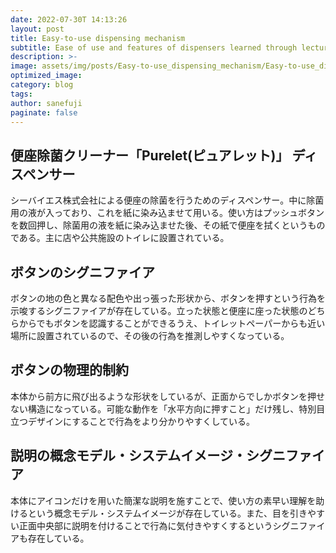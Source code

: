 ```yaml
---
date: 2022-07-30T 14:13:26
layout: post
title: Easy-to-use dispensing mechanism
subtitle: Ease of use and features of dispensers learned through lectures
description: >-
image: assets/img/posts/Easy-to-use_dispensing_mechanism/Easy-to-use_dispensing_mechanism.JPG
optimized_image: 
category: blog
tags: 
author: sanefuji
paginate: false
---
```


## 便座除菌クリーナー「Purelet(ピュアレット)」 ディスペンサー

シーバイエス株式会社による便座の除菌を行うためのディスペンサー。中に除菌用の液が入っており、これを紙に染み込ませて用いる。使い方はプッシュボタンを数回押し、除菌用の液を紙に染み込ませた後、その紙で便座を拭くというものである。主に店や公共施設のトイレに設置されている。

## ボタンのシグニファイア

ボタンの地の色と異なる配色や出っ張った形状から、ボタンを押すという行為を示唆するシグニファイアが存在している。立った状態と便座に座った状態のどちらからでもボタンを認識することができるうえ、トイレットペーパーからも近い場所に設置されているので、その後の行為を推測しやすくなっている。

## ボタンの物理的制約

本体から前方に飛び出るような形状をしているが、正面からでしかボタンを押せない構造になっている。可能な動作を「水平方向に押すこと」だけ残し、特別目立つデザインにすることで行為をより分かりやすくしている。

## 説明の概念モデル・システムイメージ・シグニファイア

本体にアイコンだけを用いた簡潔な説明を施すことで、使い方の素早い理解を助けるという概念モデル・システムイメージが存在している。また、目を引きやすい正面中央部に説明を付けることで行為に気付きやすくするというシグニファイアも存在している。